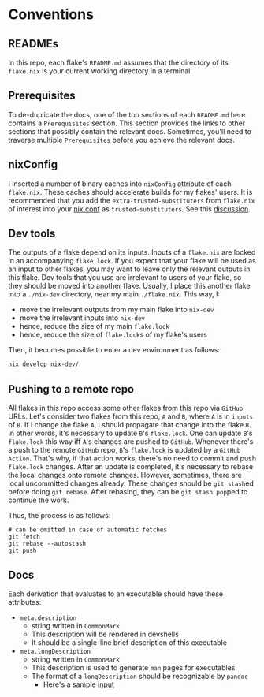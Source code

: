 # Conventions

## READMEs

In this repo, each flake's `README.md` assumes that the directory of its `flake.nix` is your current working directory in a terminal.

## Prerequisites

To de-duplicate the docs, one of the top sections of each `README.md` here contains a `Prerequisites` section. This section provides the links to other sections that possibly contain the relevant docs. Sometimes, you'll need to traverse multiple `Prerequisites` before you achieve the relevant docs.

## nixConfig

I inserted a number of binary caches into `nixConfig` attribute of each `flake.nix`. These caches should accelerate builds for my flakes' users. It is recommended that you add the `extra-trusted-substituters` from `flake.nix` of interest into your [nix.conf](https://nixos.org/manual/nix/stable/command-ref/conf-file.html#conf-trusted-substituters) as `trusted-substituters`. See this [discussion](https://t.me/ru_nixos/137950).

## Dev tools

The outputs of a flake depend on its inputs. Inputs of a `flake.nix` are locked in an accompanying `flake.lock`.
If you expect that your flake will be used as an input to other flakes, you may want to leave only the relevant outputs in this flake.
Dev tools that you use are irrelevant to users of your flake, so they should be moved into another flake.
Usually, I place this another flake into a `./nix-dev` directory, near my main `./flake.nix`.
This way, I:

- move the irrelevant outputs from my main flake into `nix-dev`
- move the irrelevant inputs into `nix-dev`
- hence, reduce the size of my main `flake.lock`
- hence, reduce the size of `flake.lock`s of my flake's users

Then, it becomes possible to enter a dev environment as follows:

```sh
nix develop nix-dev/
```

## Pushing to a remote repo

All flakes in this repo access some other flakes from this repo via `GitHub` URLs.
Let's consider two flakes from this repo, `A` and `B`, where `A` is in `inputs` of `B`.
If I change the flake `A`, I should propagate that change into the flake `B`.
In other words, it's necessary to update `B`'s `flake.lock`.
One can update `B`'s `flake.lock` this way iff `A`'s changes are pushed to `GitHub`.
Whenever there's a push to the remote `GitHub` repo, `B`'s `flake.lock` is updated by a `GitHub Action`.
That's why, if that action works, there's no need to commit and push `flake.lock` changes.
After an update is completed, it's necessary to rebase the local changes onto remote changes.
However, sometimes, there are local uncommitted changes already.
These changes should be `git stash`ed before doing `git rebase`.
After rebasing, they can be `git stash pop`ped to continue the work.

Thus, the process is as follows:

```console
# can be omitted in case of automatic fetches
git fetch
git rebase --autostash
git push
```

## Docs

Each derivation that evaluates to an executable should have these attributes:

- `meta.description`
  - string written in `CommonMark`
  - This description will be rendered in devshells
  - It should be a single-line brief description of this executable
- `meta.longDescription`
  - string written in `CommonMark`
  - This description is used to generate `man` pages for executables
  - The format of a `longDescription` should be recognizable by `pandoc`
    - Here's a sample [input](https://pandoc.org/demo/pandoc.1.md)
